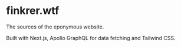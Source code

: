 # finkrer.wtf

The sources of the eponymous website.

Built with Next.js, Apollo GraphQL for data fetching and Tailwind CSS.
